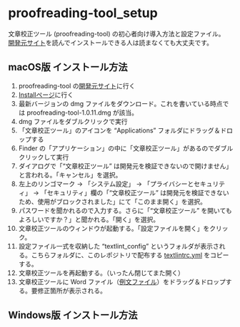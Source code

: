 # proofreading-tool_setup
文章校正ツール (proofreading-tool) の初心者向け導入方法と設定ファイル。  
[開発元サイト](https://github.com/gecko655/proofreading-tool?tab=readme-ov-file)を読んでインストールできる人は読まなくても大丈夫です。

## macOS版 インストール方法
1. proofreading-tool の[開発元サイト](https://github.com/gecko655/proofreading-tool?tab=readme-ov-file)に行く
2. [Installページ](https://github.com/gecko655/proofreading-tool/releases)に行く 
3. 最新バージョンの dmg ファイルをダウンロード。これを書いている時点では proofreading-tool-1.0.11.dmg が該当。
4. dmg ファイルをダブルクリックで実行
5. 「文章校正ツール」のアイコンを “Applications” フォルダにドラッグ＆ドロップする
6. Finder の「アプリケーション」の中に「文章校正ツール」があるのでダブルクリックして実行
7. ダイアログで「“文章校正ツール” は開発元を検証できないので開けません」と言われる。「キャンセル」を選択。
8. 左上のリンゴマーク → 「システム設定」 → 「プライバシーとセキュリティ」 → 「セキュリティ」欄の「“文章校正ツール” は開発元を検証できないため、使用がブロックされました」にて「このまま開く」を選択。
9. パスワードを聞かれるので入力する。さらに「“文章校正ツール” を開いてもよろしいですか？」と聞かれる。「開く」を選択。
10. 文章校正ツールのウィンドウが起動する。「設定ファイルを開く」をクリック。
11. 設定ファイル一式を収納した “textlint_config” というフォルダが表示される。こちらフォルダに、このレポジトリで配布する [textlintrc.yml](/textlintrc.yml ) をコピーする。
12. 文章校正ツールを再起動する。（いったん閉じてまた開く）
13. 文章校正ツールに Word ファイル（[例文ファイル](/悪文の例.docx)）をドラッグ＆ドロップする。要修正箇所が表示される。

## Windows版 インストール方法
